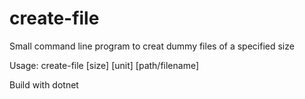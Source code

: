 # create-file
Small command line program to creat dummy files of a specified size

Usage: create-file [size] [unit] [path/filename]

Build with dotnet
